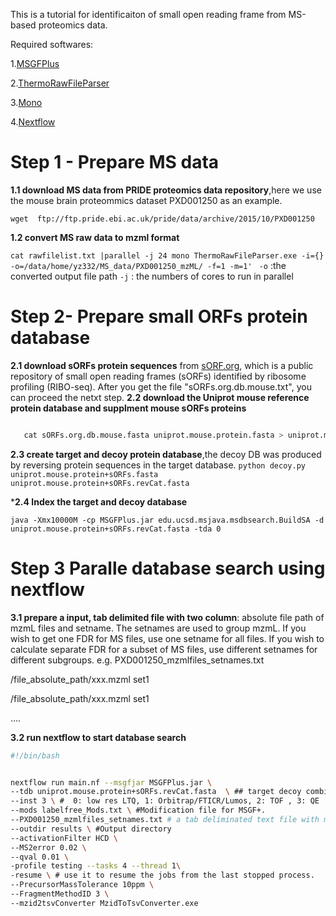 This is a tutorial for identificaiton of small open reading frame from MS-based proteomics data. 

Required softwares:

1.[MSGFPlus](https://github.com/MSGFPlus/msgfplus/release)

2.[ThermoRawFileParser](https://github.com/compomics/ThermoRawFileParser)

3.[Mono](https://www.mono-project.com/download/stable/#download-lin)

4.[Nextflow](https://nextflow.io)


# Step 1 - Prepare MS data
**1.1 download MS data from PRIDE proteomics data repository**,here we use the mouse brain proteommics dataset PXD001250 as an example.

```wget  ftp://ftp.pride.ebi.ac.uk/pride/data/archive/2015/10/PXD001250```

**1.2 convert MS raw data to mzml format**

```cat rawfilelist.txt |parallel -j 24 mono ThermoRawFileParser.exe -i={} -o=/data/home/yz332/MS_data/PXD001250_mzML/ -f=1 -m=1' ```
`-o` :the converted  output file path
`-j` : the numbers of cores to run in parallel

# Step 2- Prepare small ORFs protein database
**2.1 download sORFs protein sequences** from [sORF.org](http://www.sorfs.org), which is a public repository of small open reading frames (sORFs) identified by ribosome profiling (RIBO-seq). After you get the file "sORFs.org.db.mouse.txt", you can proceed the netxt step. 
**2.2 download the Uniprot mouse reference protein database and supplment mouse sORFs proteins**
```python tofasta.py sORFs.org.db.mouse.txt sORFs.org.db.mouse.fasta

   cat sORFs.org.db.mouse.fasta uniprot.mouse.protein.fasta > uniprot.mouse.protein+sORFs.fasta
```
**2.3 create target and decoy protein database**,the decoy DB was produced by reversing protein sequences in the target database.
```python decoy.py uniprot.mouse.protein+sORFs.fasta uniprot.mouse.protein+sORFs.revCat.fasta```

***2.4 Index the target and decoy database**

```java -Xmx10000M -cp MSGFPlus.jar edu.ucsd.msjava.msdbsearch.BuildSA -d uniprot.mouse.protein+sORFs.revCat.fasta -tda 0```


# Step 3 Paralle database search using nextflow
**3.1 prepare a input, tab delimited file with two column**:  absolute file path of mzmL files and setname. The setnames are used to group mzmL. If you wish to get one FDR for MS files, use one setname for all files. If you wish to calculate separate FDR for a subset of MS files, use different setnames for different subgroups.
e.g. PXD001250_mzmlfiles_setnames.txt

/file_absolute_path/xxx.mzml	set1

/file_absolute_path/xxx.mzml	set1

….

**3.2 run nextflow to start database search**

```bash
#!/bin/bash


nextflow run main.nf --msgfjar MSGFPlus.jar \
--tdb uniprot.mouse.protein+sORFs.revCat.fasta  \ ## target decoy combined databases
--inst 3 \ #  0: low res LTQ, 1: Orbitrap/FTICR/Lumos, 2: TOF , 3: QE
--mods labelfree_Mods.txt \ #Modification file for MSGF+.
--PXD001250_mzmlfiles_setnames.txt # a tab deliminated text file with mzmlfilepath(absolute path) and setname 
--outdir results \ #Output directory
--activationFilter HCD \
--MS2error 0.02 \
--qval 0.01 \
-profile testing --tasks 4 --thread 1\
-resume \ # use it to resume the jobs from the last stopped process.
--PrecursorMassTolerance 10ppm \
--FragmentMethodID 3 \
--mzid2tsvConverter MzidToTsvConverter.exe
```
